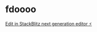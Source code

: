 # fdoooo

[Edit in StackBlitz next generation editor ⚡️](https://stackblitz.com/~/github.com/ArthurPhyto/fdoooo)